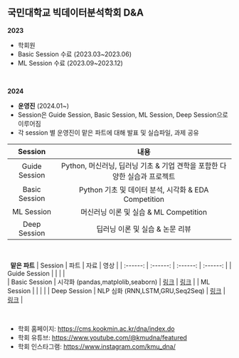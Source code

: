 ## 국민대학교 빅데이터분석학회 D&A

**2023** 
  - 학회원
  - Basic Session 수료 (2023.03~2023.06)
  - ML Session 수료 (2023.09~2023.12)

<br/>

**2024**
  - **운영진** (2024.01~)
  - Session은 Guide Session, Basic Session, ML Session, Deep Session으로 이루어짐
  - 각 session 별 운영진이 맡은 파트에 대해 발표 및 실습파일, 과제 공유

| Session | 내용 |
| :------: | :------: |
| Guide Session | Python, 머신러닝, 딥러닝 기초 & 기업 견학을 포함한 다양한 실습과 프로젝트 |
| Basic Session | Python 기초 및 데이터 분석, 시각화 & EDA Competition |
| ML Session | 머신러닝 이론 및 실습 & ML Competition |
| Deep Session | 딥러닝 이론 및 실습 & 논문 리뷰 |



<br/>

**&nbsp;&nbsp;맡은 파트**
| Session | 파트 | 자료 | 영상 |
| :------: | :------: | :------: | :------: |
| Guide Session |  |  |  |  
| Basic Session | 시각화 (pandas,matplolib,seaborn) | [링크](https://github.com/hsjo827/KMU_DNA/tree/main/2024/Basic%20Session) | [링크](https://www.youtube.com/watch?v=CIJ2a-2UHMA) |
| ML Session    |  |  |  |
| Deep Session  | NLP 심화 (RNN,LSTM,GRU,Seq2Seq) | [링크](https://github.com/hsjo827/KMU_DNA/tree/main/2024/Deep%20Session) | [링크](https://www.youtube.com/watch?v=UqjjY3UHo4E) |

<br/>

- 학회 홈페이지: https://cms.kookmin.ac.kr/dna/index.do
- 학회 유튜브: https://www.youtube.com/@kmudna/featured
- 학회 인스타그램: https://www.instagram.com/kmu_dna/


